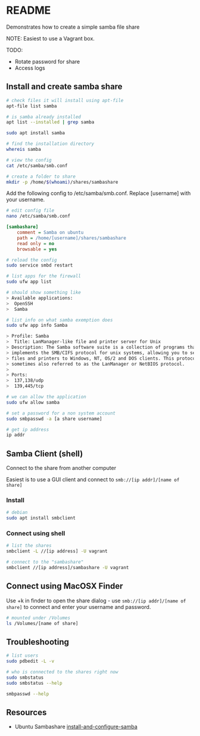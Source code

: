 # README

Demonstrates how to create a simple samba file share

NOTE: Easiest to use a Vagrant box.

TODO:

* Rotate password for share
* Access logs

## Install and create samba share

```sh
# check files it will install using apt-file
apt-file list samba

# is samba already installed 
apt list --installed | grep samba

sudo apt install samba
```

```sh
# find the installation directory
whereis samba

# view the config
cat /etc/samba/smb.conf   

# create a folder to share
mkdir -p /home/$(whoami)/shares/sambashare
```

Add the following config to /etc/samba/smb.conf.  Replace \[username\] with your username.  

```sh
# edit config file
nano /etc/samba/smb.conf
```

```ini
[sambashare]
    comment = Samba on ubuntu
    path = /home/[username]/shares/sambashare
    read only = no
    browsable = yes
```

```sh
# reload the config
sudo service smbd restart

# list apps for the firewall
sudo ufw app list

# should show something like
> Available applications:
>  OpenSSH
>  Samba

# list info on what samba exemption does
sudo ufw app info Samba                             

> Profile: Samba
>  Title: LanManager-like file and printer server for Unix
> Description: The Samba software suite is a collection of programs that
> implements the SMB/CIFS protocol for unix systems, allowing you to serve
> files and printers to Windows, NT, OS/2 and DOS clients. This protocol is
> sometimes also referred to as the LanManager or NetBIOS protocol.
>
> Ports:
>  137,138/udp
>  139,445/tcp

# we can allow the application
sudo ufw allow samba

# set a password for a non system account
sudo smbpasswd -a [a share username]

# get ip address   
ip addr
```

## Samba Client (shell)

Connect to the share from another computer

Easiest is to use a GUI client and connect to
```smb://[ip addr]/[name of share]```

### Install

```sh
# debian
sudo apt install smbclient
```

### Connect using shell

```sh
# list the shares
smbclient -L //[ip address] -U vagrant

# connect to the "sambashare"
smbclient //[ip address]/sambashare -U vagrant 
```

## Connect using MacOSX Finder

Use +k in finder to open the share dialog - use ```smb://[ip addr]/[name of share]``` to connect and enter your username and password.

```sh
# mounted under /Volumes
ls /Volumes/[name of share]   
```

## Troubleshooting

```sh
# list users
sudo pdbedit -L -v        

# who is connected to the shares right now
sudo smbstatus   
sudo smbstatus --help        

smbpasswd --help  
```

## Resources

* Ubuntu Sambashare [install-and-configure-samba](https://ubuntu.com/tutorials/install-and-configure-samba#1-overview)
